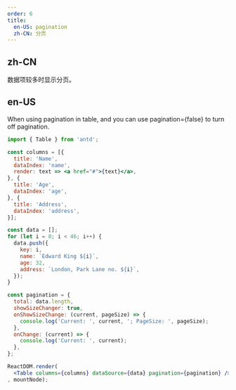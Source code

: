 ```yaml
---
order: 6
title:
  en-US: pagination
  zh-CN: 分页
---
```


## zh-CN

数据项较多时显示分页。

## en-US

When using pagination in table, and you can use pagination={false} to turn off pagination.

````jsx
import { Table } from 'antd';

const columns = [{
  title: 'Name',
  dataIndex: 'name',
  render: text => <a href="#">{text}</a>,
}, {
  title: 'Age',
  dataIndex: 'age',
}, {
  title: 'Address',
  dataIndex: 'address',
}];

const data = [];
for (let i = 0; i < 46; i++) {
  data.push({
    key: i,
    name: `Edward King ${i}`,
    age: 32,
    address: `London, Park Lane no. ${i}`,
  });
}

const pagination = {
  total: data.length,
  showSizeChanger: true,
  onShowSizeChange: (current, pageSize) => {
    console.log('Current: ', current, '; PageSize: ', pageSize);
  },
  onChange: (current) => {
    console.log('Current: ', current);
  },
};

ReactDOM.render(
  <Table columns={columns} dataSource={data} pagination={pagination} />
, mountNode);
````
